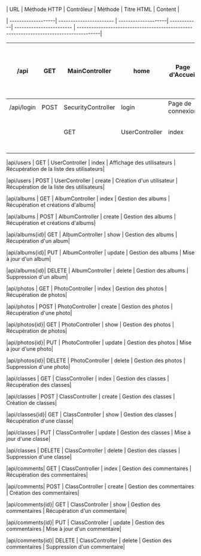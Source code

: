 | URL | Méthode HTTP | Contrôleur | Méthode | Titre HTML | Content |

| -------------------| ----------------------- | --------------------| ------------| ------------------------ | ---------------------------------------------------------------------------------------|

| /api       | GET  | MainController     | home           | Page d'Accueil    | Page d'accueil affichant les derniers albums ajoutés |                                             |     |                |
| ---------- | ---- | ------------------ | -------------- | ----------------- | ----------------------------------------------------- | ------------------------------------------- | --- | -------------- |
| /api/login | POST | SecurityController | login          | Page de connexion | -                                                     | api/users                                   | GET | UserController |
|            |      | GET                | UserController | index             | Affichage des utilisateurs                            | Récupération de la liste des utilisateurs |     |                |
|            |      |                    |                |                   |                                                       |                                             |     |                |
|            |      |                    |                |                   |                                                       |                                             |     |                |

|api/users | GET | UserController | index | Affichage des utilisateurs | Récupération de la liste des utilisateurs|

|api/users | POST | UserController | create | Création d'un utilisateur | Récupération de la liste des utilisateurs|

|api/albums | GET | AlbumController | index | Gestion des albums | Récupération et créations d'albums|

|api/albums | POST | AlbumController | create | Gestion des albums | Récupération et créations d'albums|

|api/albums{id}| GET | AlbumController | show | Gestion des albums | Récupération d'un album|

|api/albums{id}| PUT | AlbumController | update | Gestion des albums | Mise à jour d'un album|

|api/albums{id}| DELETE | AlbumController | delete | Gestion des albums | Suppression d'un album|

|api/photos | GET | PhotoController | index | Gestion des photos | Récupération de photos|

|api/photos | POST | PhotoController | create | Gestion des photos | Récupération d'une photo|

|api/photos{id}| GET | PhotoController | show | Gestion des photos | Récupération de photos|

|api/photos{id}| PUT | PhotoController | update | Gestion des photos | Mise à jour d'une photo|

|api/photos{id}| DELETE | PhotoController | delete | Gestion des photos | Suppression d'une photo|

|api/classes | GET | ClassController | index | Gestion des classes | Récupération des classes|

|api/classes | POST | ClassController | create | Gestion des classes | Création de classes|

|api/classes{id}| GET | ClassController | show | Gestion des classes | Récupération d'une classe|

|api/classes | PUT | ClassController | update | Gestion des classes | Mise à jour d'une classe|

|api/classes | DELETE | ClassController | delete | Gestion des classes | Suppression d'une classe|

|api/comments| GET | ClassController | index | Gestion des commentaires | Récupération des commentaires|

|api/comments| POST | ClassController | create | Gestion des commentaires | Création des commentaires|

|api/comments{id}| GET | ClassController | show | Gestion des commentaires | Récupération d'un commentaire|

|api/comments{id}| PUT | ClassController | update | Gestion des commentaires | Mise à jour d'un commentaire|

|api/comments{id}| DELETE | ClassController | delete | Gestion des commentaires | Suppression d'un commentaire|
